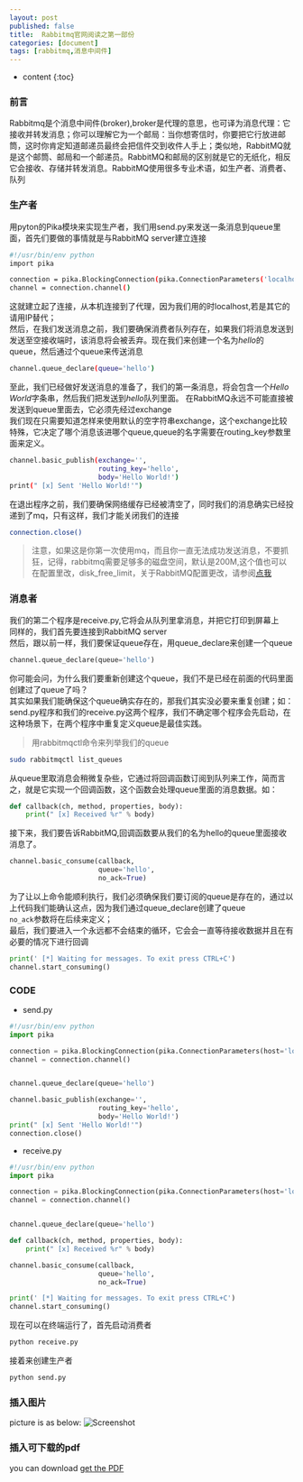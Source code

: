 ```yaml
---
layout: post
published: false
title:  Rabbitmq官网阅读之第一部份
categories: [document]
tags: [rabbitmq,消息中间件]
---
```

* content
{:toc}

### 前言
Rabbitmq是个消息中间件(broker),broker是代理的意思，也可译为消息代理：它接收并转发消息；你可以理解它为一个邮局：当你想寄信时，你要把它行放进邮筒，这时你肯定知道邮递员最终会把信件交到收件人手上；类似地，RabbitMQ就是这个邮筒、邮局和一个邮递员。RabbitMQ和邮局的区别就是它的无纸化，相反它会接收、存储并转发消息。RabbitMQ使用很多专业术语，如生产者、消费者、队列


### 生产者
用pyton的Pika模块来实现生产者，我们用send.py来发送一条消息到queue里面，首先们要做的事情就是与RabbitMQ server建立连接
```bash
#!/usr/bin/env python
import pika

connection = pika.BlockingConnection(pika.ConnectionParameters('localhost'))
channel = connection.channel()
```
这就建立起了连接，从本机连接到了代理，因为我们用的时localhost,若是其它的请用IP替代；  
然后，在我们发送消息之前，我们要确保消费者队列存在，如果我们将消息发送到发送至空接收端时，该消息将会被丢弃。现在我们来创建一个名为*hello*的queue，然后通过个queue来传送消息  
```bash
channel.queue_declare(queue='hello')
```
至此，我们已经做好发送消息的准备了，我们的第一条消息，将会包含一个*Hello World*字条串，然后我们把发送到*hello*队列里面。
在RabbitMQ永远不可能直接被发送到queue里面去，它必须先经过exchange  
我们现在只需要知道怎样来使用默认的空字符串exchange，这个exchange比较特殊，它决定了哪个消息该进哪个queue,queue的名字需要在routing_key参数里面来定义。
```bash
channel.basic_publish(exchange='',
                      routing_key='hello',
                      body='Hello World!')
print(" [x] Sent 'Hello World!'")
```
在退出程序之前，我们要确保网络缓存已经被清空了，同时我们的消息确实已经投递到了mq，只有这样，我们才能关闭我们的连接
```bash
connection.close()
```
>注意，如果这是你第一次使用mq，而且你一直无法成功发送消息，不要抓狂，记得，rabbitmq需要足够多的磁盘空间，默认是200M,这个值也可以在配置里改，disk_free_limit，关于RabbitMQ配置更改，请参阅[点我](http://www.rabbitmq.com/configure.html#config-items)

### 消息者
我们的第二个程序是receive.py,它将会从队列里拿消息，并把它打印到屏幕上  
同样的，我们首先要连接到RabbitMQ server  
然后，跟以前一样，我们要保证queue存在，用queue_declare来创建一个queue
```python
channel.queue_declare(queue='hello')
```
你可能会问，为什么我们要重新创建这个queue，我们不是已经在前面的代码里面创建过了queue了吗？  
其实如果我们能确保这个queue确实存在的，那我们其实没必要来重复创建；如：send.py程序和我们的receive.py这两个程序，我们不确定哪个程序会先启动，在这种场景下，在两个程序中重复定义queue是最佳实践。  
>用rabbitmqctl命令来列举我们的queue
```bash
sudo rabbitmqctl list_queues
```
从queue里取消息会稍微复杂些，它通过将回调函数订阅到队列来工作，简而言之，就是它实现一个回调函数，这个函数会处理queue里面的消息数据。如：
```python
def callback(ch, method, properties, body):
    print(" [x] Received %r" % body)
```
接下来，我们要告诉RabbitMQ,回调函数要从我们的名为hello的queue里面接收消息了。
```python
channel.basic_consume(callback,
                      queue='hello',
                      no_ack=True)
```
为了让以上命令能顺利执行，我们必须确保我们要订阅的queue是存在的，通过以上代码我们能确认这点，因为我们通过queue_declare创建了queue  
`no_ack`参数将在后续来定义；  
最后，我们要进入一个永远都不会结束的循环，它会会一直等待接收数据并且在有必要的情况下进行回调  
```python
print(' [*] Waiting for messages. To exit press CTRL+C')
channel.start_consuming()
```
### CODE  
+ send.py  
```python
#!/usr/bin/env python
import pika

connection = pika.BlockingConnection(pika.ConnectionParameters(host='localhost'))
channel = connection.channel()


channel.queue_declare(queue='hello')

channel.basic_publish(exchange='',
                      routing_key='hello',
                      body='Hello World!')
print(" [x] Sent 'Hello World!'")
connection.close()
```
+ receive.py  
```python
#!/usr/bin/env python
import pika

connection = pika.BlockingConnection(pika.ConnectionParameters(host='localhost'))
channel = connection.channel()


channel.queue_declare(queue='hello')

def callback(ch, method, properties, body):
    print(" [x] Received %r" % body)

channel.basic_consume(callback,
                      queue='hello',
                      no_ack=True)

print(' [*] Waiting for messages. To exit press CTRL+C')
channel.start_consuming()
```
现在可以在终端运行了，首先启动消费者
```bash
python receive.py
```
接着来创建生产者  
```bash
python send.py
```


### 插入图片

picture is as below:
![Screenshot](/styles/images/creenshot.jpg)

### 插入可下载的pdf
you can download [get the PDF](/styles/mydoc.pdf)
